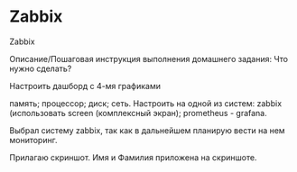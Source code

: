 # Zabbix
Zabbix

Описание/Пошаговая инструкция выполнения домашнего задания:
Что нужно сделать?

Настроить дашборд с 4-мя графиками

память;
процессор;
диск;
сеть.
Настроить на одной из систем:
zabbix (использовать screen (комплексный экран);
prometheus - grafana.

Выбрал систему zabbix, так как в дальнейшем планирую вести на нем мониторинг.

Прилагаю скриншот. Имя и Фамилия приложена на скриншоте.
